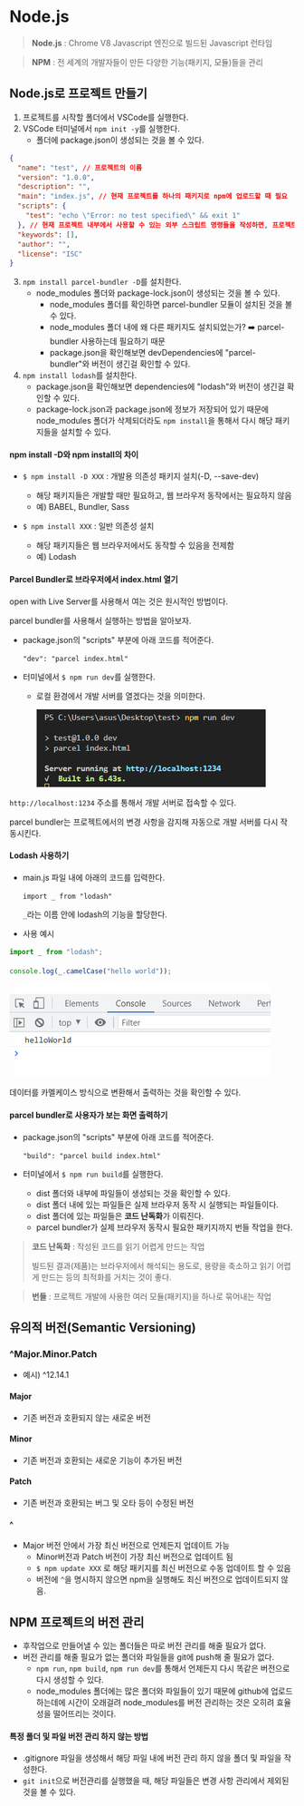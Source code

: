 # Node.js

> **Node.js** : Chrome V8 Javascript 엔진으로 빌드된 Javascript 런타임

>**NPM** : 전 세계의 개발자들이 만든 다양한 기능(패키지, 모듈)들을 관리



## Node.js로 프로젝트 만들기

1. 프로젝트를 시작할 폴더에서 VSCode를 실행한다.
2. VSCode 터미널에서 `npm init -y`를 실행한다.
   * 폴더에 package.json이 생성되는 것을 볼 수 있다.

```json
{
  "name": "test", // 프로젝트의 이름
  "version": "1.0.0",
  "description": "",
  "main": "index.js", // 현재 프로젝트를 하나의 패키지로 npm에 업로드할 때 필요
  "scripts": {
    "test": "echo \"Error: no test specified\" && exit 1"
  }, // 현재 프로젝트 내부에서 사용할 수 있는 외부 스크립트 명령들을 작성하면, 프로젝트 내에서 사용 가능
  "keywords": [],
  "author": "",
  "license": "ISC"
}

```

3. `npm install parcel-bundler -D`를 설치한다.
   * node_modules 폴더와 package-lock.json이 생성되는 것을 볼 수 있다.
     * node_modules 폴더를 확인하면 parcel-bundler 모듈이 설치된 것을 볼 수 있다.
     * node_modules 폴더 내에 왜 다른 패키지도 설치되었는가? ➡️ parcel-bundler 사용하는데 필요하기 때문
     * package.json을 확인해보면 devDependencies에 "parcel-bundler"와 버전이 생긴걸 확인할 수 있다.
4. `npm install lodash`를 설치한다.
   * package.json을 확인해보면 dependencies에 "lodash"와 버전이 생긴걸 확인할 수 있다.
   * package-lock.json과 package.json에 정보가 저장되어 있기 때문에 node_modules 폴더가 삭제되더라도 `npm install`을 통해서 다시 해당 패키지들을 설치할 수 있다.



#### npm install -D와 npm install의 차이

* `$ npm install -D XXX` : 개발용 의존성 패키지 설치(-D, --save-dev)
  * 해당 패키지들은 개발할 때만 필요하고, 웹 브라우저 동작에서는 필요하지 않음
  * 예) BABEL, Bundler, Sass

* `$ npm install XXX` : 일반 의존성 설치
  * 해당 패키지들은 웹 브라우저에서도 동작할 수 있음을 전제함
  * 예) Lodash



#### Parcel Bundler로 브라우저에서 index.html 열기

open with Live Server를 사용해서 여는 것은 원시적인 방법이다.

parcel bundler를 사용해서 실행하는 방법을 알아보자.



* package.json의 "scripts" 부분에 아래 코드를 적어준다.

  `"dev": "parcel index.html"`

* 터미널에서 `$ npm run dev`를 실행한다.

  * 로컬 환경에서 개발 서버를 열겠다는 것을 의미한다. 
    

    ![image-20221221164723802](../images/221221-node-js/image-20221221164723802.png)



`http://localhost:1234` 주소를 통해서 개발 서버로 접속할 수 있다.

parcel bundler는 프로젝트에서의 변경 사항을 감지해 자동으로 개발 서버를 다시 작동시킨다.



#### Lodash 사용하기

* main.js 파일 내에 아래의 코드를 입력한다.

  `import _ from "lodash"`

  `_`라는 이름 안에 lodash의 기능을 할당한다.



* 사용 예시

```javascript
import _ from "lodash";

console.log(_.camelCase("hello world"));
```

![image-20221221165206718](../images/221221-node-js/image-20221221165206718.png)

데이터를 카멜케이스 방식으로 변환해서 출력하는 것을 확인할 수 있다.



#### parcel bundler로 사용자가 보는 화면 출력하기

* package.json의 "scripts" 부분에 아래 코드를 적어준다.

  `"build": "parcel build index.html"`

* 터미널에서 `$ npm run build`를 실행한다.

  * dist 폴더와 내부에 파일들이 생성되는 것을 확인할 수 있다.
  * dist 폴더 내에 있는 파일들은 실제 브라우저 동작 시 실행되는 파일들이다.
  * dist 폴더에 있는 파일들은 **코드 난독화**가 이뤄진다.
  * parcel bundler가 실제 브라우저 동작시 필요한 패키지까지 번들 작업을  한다.

> **코드 난독화** : 작성된 코드를 읽기 어렵게 만드는 작업
>
> 빌드된 결과(제품)는 브라우저에서 해석되는 용도로, 용량을 축소하고 읽기 어렵게 만드는 등의 최적화를 거치는 것이 좋다.

> **번들** : 프로젝트 개발에 사용한 여러 모듈(패키지)을 하나로 묶어내는 작업



## 유의적 버전(Semantic Versioning)

### ^Major.Minor.Patch

* 예시) ^12.14.1



#### Major

* 기존 버전과 호환되지 않는 새로운 버전



#### Minor

* 기존 버전과 호환되는 새로운 기능이 추가된 버전



#### Patch

* 기존 버전과 호환되는 버그 및 오타 등이 수정된 버전



#### ^

* Major 버전 안에서 가장 최신 버전으로 언제든지 업데이트 가능
  * Minor버전과 Patch 버전이 가장 최신 버전으로 업데이트 됨
  * `$ npm update XXX` 로 해당 패키지를 최신 버전으로 수동 업데이트 할 수 있음
  * 버전에 `^`을 명시하지 않으면 npm을 실행해도 최신 버전으로 업데이트되지 않음. 



## NPM 프로젝트의 버전 관리

* 후작업으로 만들어낼 수 있는 폴더들은 따로 버전 관리를 해줄 필요가 없다.
* 버전 관리를 해줄 필요가 없는 폴더와 파일들을 git에 push해 줄 필요가 없다.
  * `npm run`, `npm build`, `npm run dev`를 통해서 언제든지 다시 똑같은 버전으로 다시 생성할 수 있다.
  * node_modules 폴더에는 많은 폴더와 파일들이 있기 때문에 github에 업로드하는데에 시간이 오래걸려 node_modules를 버전 관리하는 것은 오히려 효율성을 떨어뜨리는 것이다.



#### 특정 폴더 및 파일 버전 관리 하지 않는 방법

* .gitignore 파일을 생성해서 해당 파일 내에 버전 관리 하지 않을 폴더 및 파일을 작성한다.
* `git init`으로 버전관리를 실행했을 때, 해당 파일들은 변경 사항 관리에서 제외된 것을 볼 수 있다.